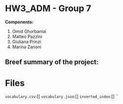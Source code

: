 # HW3_ADM - Group 7

__Components:__ 
1. Omid Ghorbaniai
2. Matteo Pazzini
3. Giuliana Prinzi
4. Marina Zanoni

## Breef summary of the project:


# Files
`vocabulary.csv`:[]
`vocabulary.json`:[]
`inverted_index`:[]
``
